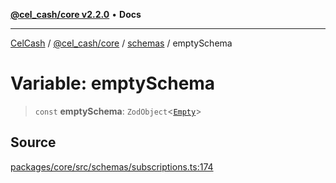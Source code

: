[**@cel_cash/core v2.2.0**](../../README.md) • **Docs**

***

[CelCash](../../../../packages.md) / [@cel\_cash/core](../../README.md) / [schemas](../README.md) / emptySchema

# Variable: emptySchema

> `const` **emptySchema**: `ZodObject`\<[`Empty`](../../index/type-aliases/Empty.md)\>

## Source

[packages/core/src/schemas/subscriptions.ts:174](https://github.com/Pyxlab/celcash/blob/9e2eeefc75067a4b86d18d5bb144eb4446f097c2/packages/core/src/schemas/subscriptions.ts#L174)
